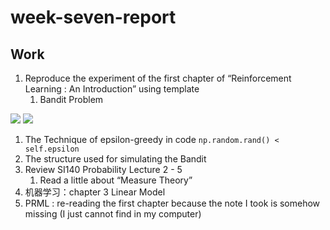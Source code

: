 # week-seven-report

## Work

1. Reproduce the experiment of the first chapter of “Reinforcement Learning : An Introduction” using template
   1. Bandit Problem

![](week-seven-report/30FC5544-3654-417C-AD08-6736ABD672C2.png)
![](week-seven-report/3A0C037E-3AD3-48C1-A933-30703B9FCD04.png)

   1. The Technique of epsilon-greedy in code `np.random.rand() < self.epsilon`
   2. The structure used for simulating the Bandit
2. Review SI140 Probability Lecture 2 - 5
   1. Read a little about “Measure Theory”
3. 机器学习：chapter 3 Linear Model
4. PRML : re-reading the first chapter because the note I took is somehow missing (I just cannot find in my computer)
